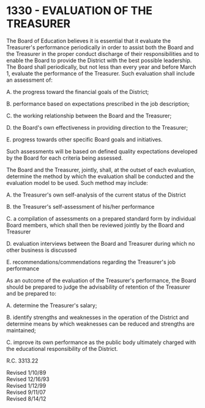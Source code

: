 1330 - EVALUATION OF THE TREASURER
==================================

The Board of Education believes it is essential that it evaluate the
Treasurer's performance periodically in order to assist both the Board
and the Treasurer in the proper conduct discharge of their
responsibilities and to enable the Board to provide the District with
the best possible leadership. The Board shall periodically, but not less
than every year and before March 1, evaluate the performance of the
Treasurer. Such evaluation shall include an assessment of:

A. the progress toward the financial goals of the District;

B. performance based on expectations prescribed in the job description;

C. the working relationship between the Board and the Treasurer;

D. the Board's own effectiveness in providing direction to the
Treasurer;

E. progress towards other specific Board goals and initiatives.

Such assessments will be based on defined quality expectations developed
by the Board for each criteria being assessed.

The Board and the Treasurer, jointly, shall, at the outset of each
evaluation, determine the method by which the evaluation shall be
conducted and the evaluation model to be used. Such method may include:

A. the Treasurer's own self-analysis of the current status of the
District

B. the Treasurer's self-assessment of his/her performance

C. a compilation of assessments on a prepared standard form by
individual Board members, which shall then be reviewed jointly by the
Board and Treasurer

D. evaluation interviews between the Board and Treasurer during which no
other business is discussed

E. recommendations/commendations regarding the Treasurer's job
performance

As an outcome of the evaluation of the Treasurer's performance, the
Board should be prepared to judge the advisability of retention of the
Treasurer and be prepared to:

A. determine the Treasurer's salary;

B. identify strengths and weaknesses in the operation of the District
and determine means by which weaknesses can be reduced and strengths are
maintained;

C. improve its own performance as the public body ultimately charged
with the educational responsibility of the District.

R.C. 3313.22

Revised 1/10/89\
 Revised 12/16/93\
 Revised 1/12/99\
 Revised 9/11/07\
 Revised 8/14/12
